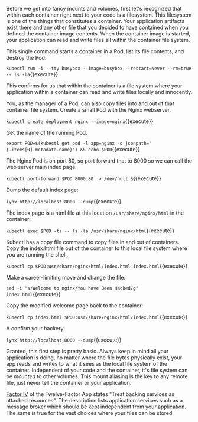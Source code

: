 Before we get into fancy mounts and volumes, first let's recognized that within each container right next to your code is a filesystem. This filesystem is one of the things that constitutes a container. Your application artifacts exist there and any other file that you decided to have contained when you defined the container image contents. When the container image is started, your application can read and write files all within the container file system.

This single command starts a container in a Pod, list its file contents, and destroy the Pod:

`kubectl run -i --tty busybox --image=busybox --restart=Never --rm=true -- ls -la`{{execute}}

This confirms for us that within the container is a file system where your application within a container can read and write files locally and innocently.

You, as the manager of a Pod, can also copy files into and out of that container file system. Create a small Pod with the Nginx webserver.

`kubectl create deployment nginx --image=nginx`{{execute}}

Get the name of the running Pod.

`export POD=$(kubectl get pod -l app=nginx -o jsonpath="{.items[0].metadata.name}") && echo $POD`{{execute}}

The Nginx Pod is on port 80, so port forward that to 8000 so we can call the web server main index page.

`kubectl port-forward $POD 8000:80  > /dev/null &`{{execute}}

Dump the default index page:

`lynx http://localhost:8000 --dump`{{execute}}

The index page is a html file at this location `/usr/share/nginx/html` in the container:

`kubectl exec $POD -ti -- ls -la /usr/share/nginx/html`{{execute}}

Kubectl has a copy file command to copy files in and out of containers. Copy the index.html file out of the container to this local file system where you are running the shell.

`kubectl cp $POD:usr/share/nginx/html/index.html index.html`{{execute}}

Make a career-limiting move and change the file:

`sed -i "s/Welcome to nginx/You have Been Hacked/g" index.html`{{execute}}

Copy the modified welcome page back to the container:

`kubectl cp index.html $POD:usr/share/nginx/html/index.html`{{execute}}

A confirm your hackery:

`lynx http://localhost:8000 --dump`{{execute}}

Granted, this first step is pretty basic. Always keep in mind all your application is doing, no matter where the file bytes physically exist, your app reads and writes to what it sees as the local file system of the container. Independent of your code and the container, it's file system can be _mounted_ to other volumes. This mount aliasing is the key to any remote file, just never tell the container or your application.

[Factor IV](https://12factor.net/backing-services) of the Twelve-Factor App states "Treat backing services as attached resources". The description lists application services such as a message broker which should be kept independent from your application. The same is true for the vast choices where your files can be stored.
